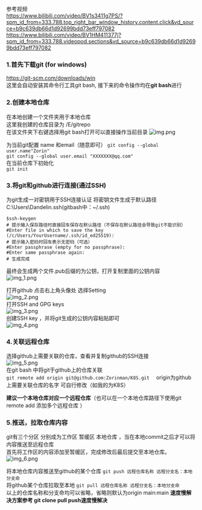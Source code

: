 参考视频  
https://www.bilibili.com/video/BV1s3411g7PS/?spm_id_from=333.788.top_right_bar_window_history.content.click&vd_source=b9c639db66d1d92699bdd73eff797082  
https://www.bilibili.com/video/BV1HM411377j?spm_id_from=333.788.videopod.sections&vd_source=b9c639db66d1d92699bdd73eff797082  


### 1.首先下载git (for windows)

https://git-scm.com/downloads/win  
这里会自动安装其命令行工具git bash, 接下来的命令操作均在**git bash**进行
### 2.创建本地仓库  
在本地创建一个文件夹用于本地仓库  
这里我创建的仓库目录为 /E/gitrepo  
在该文件夹下右键选择用git bash打开可以直接操作当前目录
![img.png](img.png)

为当前git配置 name 和email（随意即可）
`git config --global user.name"Zorin"`  
`git config --global user.email "XXXXXXX@qq.com"`  
在当前仓库下初始化  
`git init`

### 3.将git和github进行连接(通过SSH)
为git生成一对密钥用于SSH连接认证
将密钥文件生成于默认路径C:\Users\Dandelin\.ssh(gitbash中：~/.ssh)
```
$ssh-keygen 
# 提示输入保存路径时直接回车保存在默认路径（不保存在默认路径会导致git不能识别）
#Enter file in which to save the key (/c/Users/YourUsername/.ssh/id_ed25519): 
# 提示输入密码时回车表示无密码（可选）
#Enter passphrase (empty for no passphrase): 
#Enter same passphrase again:
# 生成完成
```
最终会生成两个文件.pub后缀的为公钥，打开复制里面的公钥内容  
![img_1.png](img_1.png)  

打开github 点击右上角头像处 选择Setting  
![img_2.png](img_2.png)  
打开SSH and GPG keys  
![img_3.png](img_3.png)  
创建SSH key ，并将git生成的公钥内容粘贴即可  
![img_4.png](img_4.png)  

### 4.关联远程仓库
选择github上需要关联的仓库，查看并复制github的SSH连接  
![img_5.png](img_5.png)  
在git bash 中将git于github上的仓库关联  
`git remote add origin git@github.com:Zorinman/K8S.git  ` origin为github上需要关联仓库的名字 可自行修改（如我的为K8S）  

**建议一个本地仓库对应一个远程仓库**（也可以在一个本地仓库路径下使用git remote add 添加多个远程仓库 ）
### 5.推送，拉取仓库内容

git有三个分区 分别成为工作区 暂缓区 本地仓库  ，当在本地commit之后才可以将内容推送至远程仓库  
首先将工作区的内容添加至暂缓区，完成修改后最后提交至本地仓库。
![img_6.png](img_6.png)

 将本地仓库内容推送至github的某个仓库 `git push 远程仓库名称 远程分支名：本地分支命`     
 将github某个仓库拉取至本地 `git pull 远程仓库名称 远程分支名：本地分支命`  
以上的仓库名称和分支命均可以省略，省略则默认为origin main:main
**速度慢解决方案参考 git clone pull push速度慢解决**